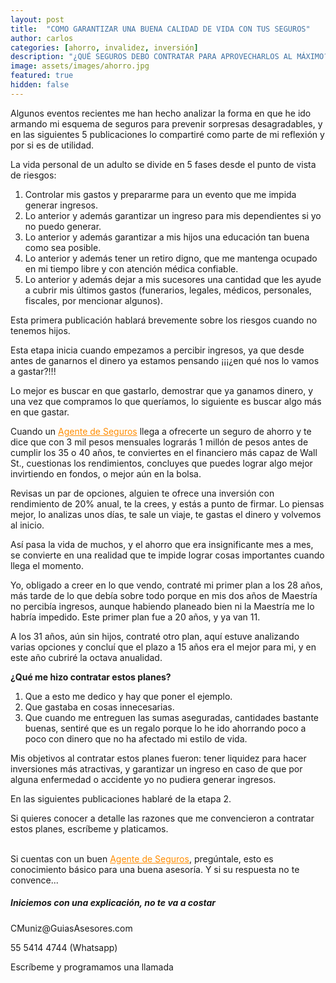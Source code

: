 ```yaml
---
layout: post
title:  "COMO GARANTIZAR UNA BUENA CALIDAD DE VIDA CON TUS SEGUROS"
author: carlos
categories: [ahorro, invalidez, inversión]
description: "¿QUÉ SEGUROS DEBO CONTRATAR PARA APROVECHARLOS AL MÁXIMO?"
image: assets/images/ahorro.jpg
featured: true
hidden: false
---
```


Algunos eventos recientes me han hecho analizar la forma en que he ido armando mi esquema de seguros para prevenir sorpresas desagradables, y en las siguientes 5 publicaciones lo compartiré como parte de mi reflexión y por si es de utilidad.

La vida personal de un adulto se divide en 5 fases desde el punto de vista de riesgos:

1. Controlar mis gastos y prepararme para un evento que me impida generar ingresos.
2. Lo anterior y además garantizar un ingreso para mis dependientes si yo no puedo generar.
3. Lo anterior y además garantizar a mis hijos una educación tan buena como sea posible.
4. Lo anterior y además tener un retiro digno, que me mantenga ocupado en mi tiempo libre y con atención médica confiable.
5. Lo anterior y además dejar a mis sucesores una cantidad que les ayude a cubrir mis últimos gastos (funerarios, legales, médicos, personales, fiscales, por mencionar algunos).

Esta primera publicación hablará brevemente sobre los riesgos cuando no tenemos hijos.

Esta etapa inicia cuando empezamos a percibir ingresos, ya que desde antes de ganarnos el dinero ya estamos pensando ¡¡¡¿en qué nos lo vamos a gastar?!!!

Lo mejor es buscar en que gastarlo, demostrar que ya ganamos dinero, y una vez que compramos lo que queríamos, lo siguiente es buscar algo más en que gastar. 

Cuando un <a href="https://explicamiseguro.com/about" style="color: #FF8C00">Agente de Seguros</a> llega a ofrecerte un seguro de ahorro y te dice que con 3 mil pesos mensuales lograrás 1 millón de pesos antes de cumplir los 35 o 40 años, te conviertes en el financiero más capaz de Wall St., cuestionas los rendimientos, concluyes que puedes lograr algo mejor invirtiendo en fondos, o mejor aún en la bolsa.

Revisas un par de opciones, alguien te ofrece una inversión con rendimiento de 20% anual, te la crees, y estás a punto de firmar. Lo piensas mejor, lo analizas unos días, te sale un viaje, te gastas el dinero y volvemos al inicio.

Así pasa la vida de muchos, y el ahorro que era insignificante mes a mes, se convierte en una realidad que te impide lograr cosas importantes cuando llega el momento.

Yo, obligado a creer en lo que vendo, contraté mi primer plan a los 28 años, más tarde de lo que debía sobre todo porque en mis dos años de Maestría no percibía ingresos, aunque habiendo planeado bien ni la Maestría me lo habría impedido. Este primer plan fue a 20 años, y ya van 11.

A los 31 años, aún sin hijos, contraté otro plan, aquí estuve analizando varias opciones y concluí que el plazo a 15 años era el mejor para mi, y en este año cubriré la octava anualidad.

<b> ¿Qué me hizo contratar estos planes? </b>

1. Que a esto me dedico y hay que poner el ejemplo.
2. Que gastaba en cosas innecesarias.
3. Que cuando me entreguen las sumas aseguradas, cantidades bastante buenas, sentiré que es un regalo porque lo he ido ahorrando poco a poco con dinero que no ha afectado mi estilo de vida.

Mis objetivos al contratar estos planes fueron: tener liquidez para hacer inversiones más atractivas, y garantizar un ingreso en caso de que por alguna enfermedad o accidente yo no pudiera generar ingresos.

En las siguientes publicaciones hablaré de la etapa 2.

Si quieres conocer a detalle las razones que me convencieron a contratar estos planes, escríbeme y platicamos.

<br>
Si cuentas con un buen <a href="https://explicamiseguro.com/about" style="color: #FF8C00">Agente de Seguros</a>, pregúntale, esto es conocimiento básico para una buena asesoría. Y si su respuesta no te convence...


<div class="col-md-4">

<div class="sticky-top sticky-top-80">
<h5>Iniciemos con una explicación, no te va a costar</h5>
  
<p><i class="far fa-envelope"></i> CMuniz@GuiasAsesores.com</p>
<p>55 5414 4744 (Whatsapp)</p>
<p>Escríbeme y programamos una llamada</p>

</div>
</div>
